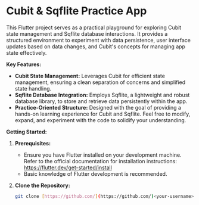 # Cubit & Sqflite Practice App


This Flutter project serves as a practical playground for exploring Cubit state management and Sqflite database interactions. It provides a structured environment to experiment with data persistence, user interface updates based on data changes, and Cubit's concepts for managing app state effectively.

**Key Features:**

* **Cubit State Management:** Leverages Cubit for efficient state management, ensuring a clean separation of concerns and simplified state handling.
* **Sqflite Database Integration:** Employs Sqflite, a lightweight and robust database library, to store and retrieve data persistently within the app.
* **Practice-Oriented Structure:** Designed with the goal of providing a hands-on learning experience for Cubit and Sqflite. Feel free to modify, expand, and experiment with the code to solidify your understanding.

**Getting Started:**

1. **Prerequisites:**
    - Ensure you have Flutter installed on your development machine. Refer to the official documentation for installation instructions: https://flutter.dev/get-started/install
    - Basic knowledge of Flutter development is recommended.

2. **Clone the Repository:**
   ```bash
   git clone [https://github.com/](https://github.com/)<your-username>/vubit-sqflite-practice.git